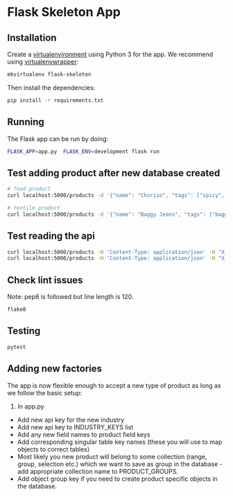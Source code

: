 # Flask Skeleton App

## Installation
Create a [virtualenvironment](https://virtualenv.pypa.io/en/latest/) using Python 3 for the app. We recommend using 
[virtualenvwrapper](https://virtualenvwrapper.readthedocs.io/en/latest/):
```bash
mkvirtualenv flask-skeleton
```
Then install the dependencies:
```bash
pip install -r requirements.txt
```
## Running
The Flask app can be run by doing:
```bash
FLASK_APP=app.py  FLASK_ENV=development flask run
```

## Test adding product after new database created
```bash
# food product
curl localhost:5000/products -d '{"name": "Chorizo", "tags": ["spicy", "spanish"], "customer": "Deans Butchers", "family": "sausage", "allergens": ["cereals"], "billOfMaterials": {"paprika": {"quantity": 100, "units": "tablespoons"}, "pork mince": {"quantity": 10, "units": "kg"}}}' -H 'Content-Type: application/json' -H "X_API_KEY: food"

# textile product
curl localhost:5000/products -d '{"name": "Baggy Jeans", "tags": ["baggy", "modern"], "colour": "maroon", "range": "jeans", "billOfMaterials": {"cloth": {"quantity": 10, "units": "runnning metres"}, "string": {"quantity": 12, "units": "metres"}}}' -H 'Content-Type: application/json' -H "X_API_KEY: textiles"

```

## Test reading the api
```bash
curl localhost:5000/products -H 'Content-Type: application/json' -H "X_API_KEY: food"
curl localhost:5000/products -H 'Content-Type: application/json' -H "X_API_KEY: textiles"
```

## Check lint issues
Note: pep8 is followed but line length is 120.
```bash
flake8
```

## Testing
```bash
pytest
```

## Adding new factories
The app is now flexible enough to accept a new type of product as long as we follow the basic setup:
1. In app.py
- Add new api key for the new industry
- Add new api key to INDUSTRY_KEYS list
- Add any new field names to product field keys
- Add corresponding singular table key names (these you will use to map objects to correct tables)
- Most likely you new product will belong to some collection (range, group, selection etc.) which we want to save as 
group in the database - add appropriate collection name to PRODUCT_GROUPS.
- Add object group key if you need to create product specific objects in the database.
